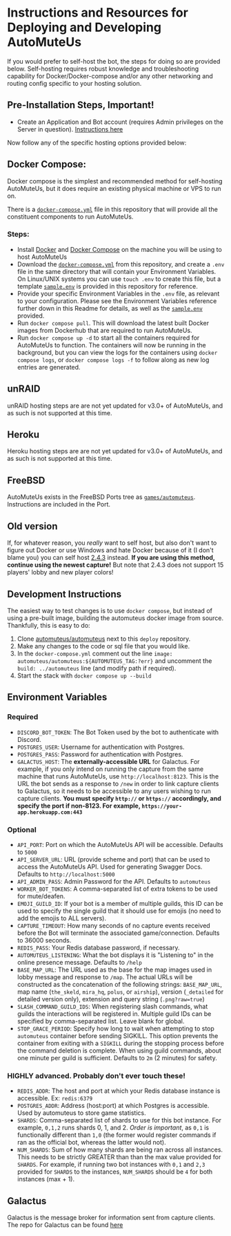 # Instructions and Resources for Deploying and Developing AutoMuteUs

If you would prefer to self-host the bot, the steps for doing so are provided below. Self-hosting requires robust knowledge and troubleshooting capability for Docker/Docker-compose and/or any other networking and routing config specific to your hosting solution.

## Pre-Installation Steps, Important!

- Create an Application and Bot account (requires Admin privileges on the Server in question). [Instructions here](BOT_README.md)

Now follow any of the specific hosting options provided below:

## Docker Compose:

Docker compose is the simplest and recommended method for self-hosting AutoMuteUs, but it does require an existing physical machine or VPS to run on.

There is a [`docker-compose.yml`](docker-compose.yml) file in this repository that will provide all the constituent components to run AutoMuteUs.

### Steps:

- Install [Docker](https://docs.docker.com/engine/install/) and [Docker Compose](https://docs.docker.com/compose/install/) on the machine you will be using to host AutoMuteUs
- Download the [`docker-compose.yml`](docker-compose.yml) from this repository, and create a `.env` file in the same directory that will contain your Environment Variables. On Linux/UNIX systems you can use `touch .env` to create this file, but a template [`sample.env`](sample.env) is provided in this repository for reference. 
- Provide your specific Environment Variables in the `.env` file, as relevant to your configuration. Please see the Environment Variables reference further down in this Readme for details, as well as the [`sample.env`](sample.env) provided.
- Run `docker compose pull`. This will download the latest built Docker images from Dockerhub that are required to run AutoMuteUs.
- Run `docker compose up -d` to start all the containers required for AutoMuteUs to function. The containers will now be running in the background, but you can view the logs for the containers using `docker compose logs`, or `docker compose logs -f` to follow along as new log entries are generated.

## unRAID

unRAID hosting steps are are not yet updated for v3.0+ of AutoMuteUs, and as such is not supported at this time.

## Heroku

Heroku hosting steps are are not yet updated for v3.0+ of AutoMuteUs, and as such is not supported at this time.

## FreeBSD

AutoMuteUs exists in the FreeBSD Ports tree as [`games/automuteus`](https://www.freshports.org/games/automuteus/). Instructions are included in the Port.

## Old version
If, for whatever reason, you _really_ want to self host, but also don't want to figure out Docker or use Windows and hate Docker because of it (I don't blame you) you can self host [2.4.3](https://github.com/denverquane/automuteus/releases/tag/2.4.3) instead. **If you are using this method, continue using the newest capture!** But note that 2.4.3 does not support 15 players' lobby and new player colors!

## Development Instructions
The easiest way to test changes is to use `docker compose`, but instead of using a pre-built image, building the automuteus docker image from source. Thankfully, this is easy to do:

1. Clone [automuteus/automuteus](https://github.com/automuteus/automuteus) next to this `deploy` repository.
2. Make any changes to the code or sql file that you would like.
3. In the `docker-compose.yml` comment out the line `image: automuteus/automuteus:${AUTOMUTEUS_TAG:?err}` and uncomment the `build: ../automuteus` line (and modify path if required).
4. Start the stack with `docker compose up --build`

## Environment Variables

### Required

- `DISCORD_BOT_TOKEN`: The Bot Token used by the bot to authenticate with Discord.
- `POSTGRES_USER`: Username for authentication with Postgres.
- `POSTGRES_PASS`: Password for authentication with Postgres.
- `GALACTUS_HOST`: The **externally-accessible URL** for Galactus. 
  For example, if you only intend on running the capture from the same machine that runs AutoMuteUs, use `http://localhost:8123`.
  This is the URL the bot sends as a response to `/new` in order to link capture clients to Galactus, so it needs to be accessible to any users wishing to run capture clients.
  **You must specify `http://` or `https://` accordingly, and specify the port if non-8123. For example, `https://your-app.herokuapp.com:443`**

### Optional
- `API_PORT`: Port on which the AutoMuteUs API will be accessible. Defaults to `5000`
- `API_SERVER_URL`: URL (provide scheme and port) that can be used to access the AutoMuteUs API. Used for generating Swagger Docs. Defaults to `http://localhost:5000`
- `API_ADMIN_PASS`: Admin Password for the API. Defaults to `automuteus`
- `WORKER_BOT_TOKENS`: A comma-separated list of extra tokens to be used for mute/deafen.
- `EMOJI_GUILD_ID`: If your bot is a member of multiple guilds, this ID can be used to specify the single guild that it should use for emojis (no need to add the emojis to ALL servers).
- `CAPTURE_TIMEOUT`: How many seconds of no capture events received before the Bot will terminate the associated game/connection. Defaults to 36000 seconds.
- `REDIS_PASS`: Your Redis database password, if necessary.
- `AUTOMUTEUS_LISTENING`: What the bot displays it is "Listening to" in the online presence message. Defaults to `/help`
- `BASE_MAP_URL`: The URL used as the base for the map images used in lobby message and response to `/map`. The actual URLs will be constructed as the concatenation of the following strings: `BASE_MAP_URL`, map name (`the_skeld`, `mira_hq`, `polus`, or `airship`), version (`_detailed` for detailed version only), extension and query string (`.png?raw=true`)
- `SLASH_COMMAND_GUILD_IDS`: When registering slash commands, what guilds the interactions will be registered in. Multiple guild IDs can be specified by comma-separated list. Leave blank for global.
- `STOP_GRACE_PERIOD`: Specify how long to wait when attempting to stop `automuteus` container before sending SIGKILL. This option prevents the container from exiting with a `SIGKILL` during the stopping process before the command deletion is complete. When using guild commands, about one minute per guild is sufficient. Defaults to `2m` (2 minutes) for safety.

### HIGHLY advanced. Probably don't ever touch these!

- `REDIS_ADDR`: The host and port at which your Redis database instance is accessible. Ex: `redis:6379`
- `POSTGRES_ADDR`: Address (host:port) at which Postgres is accessible. Used by automuteus to store game statistics. 
- `SHARDS`: Comma-separated list of shards to use for this bot instance. For example, `0,1,2` runs shards 0, 1, and 2. *Order is important*, as `0,1` is functionally different than `1,0` (the former would register commands if ran as the official bot, whereas the latter would not).
- `NUM_SHARDS`: Sum of how many shards are being ran across all instances. This needs to be strictly GREATER than than the max value provided for `SHARDS`. For example, if running two bot instances with `0,1` and `2,3` provided for `SHARDS` to the instances, `NUM_SHARDS` should be `4` for both instances (max + 1).

## Galactus

Galactus is the message broker for information sent from capture clients. The repo for Galactus can be found [here](https://github.com/automuteus/galactus)

